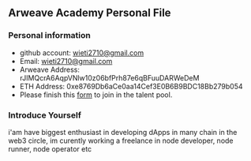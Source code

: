 ## Arweave Academy Personal File

### Personal information

- github account: wieti2710@gmail.com
- Email: wieti2710@gmail.com
- Arweave Address: rJIMQcrA6AqpVNlw10z06bfPrh87e6qBFuuDARWeDeM 
- ETH Address: 0xe8769Db6aCe0aa14Cef3E0B6B9BDC18Bb279b054
- Please finish this [form](https://docs.google.com/forms/d/e/1FAIpQLSfWA5fIIcBgmRppm3jNz5vmf9Mai_QMVil-2pO4r7YKn_Zhtw/viewform?usp=sf_link) to join in the talent pool.

### Introduce Yourself
 i'am have biggest enthusiast in developing dApps in many chain in the web3 circle, im curently working a freelance in node developer, node runner, node operator etc
